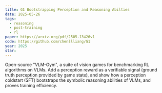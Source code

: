 ```yaml
---
title: G1 Bootstrapping Perception and Reasoning Abilties
date: 2025-05-26
tags:
  - reasoning
  - post-training
  - rl
paper: https://arxiv.org/pdf/2505.13426v1
code: https://github.com/chenllliang/G1
year: 2025
star:
---
```

Open-source "VLM-Gym", a suite of vision games for benchmarking RL algorithms on VLMs. Add a perception reward as a verifiable signal (ground truth perception provided by game state), and show how a perception coldstart (SFT) bootstraps the symbolic reasoning abilities of VLMs, and proves training efficiency. 

